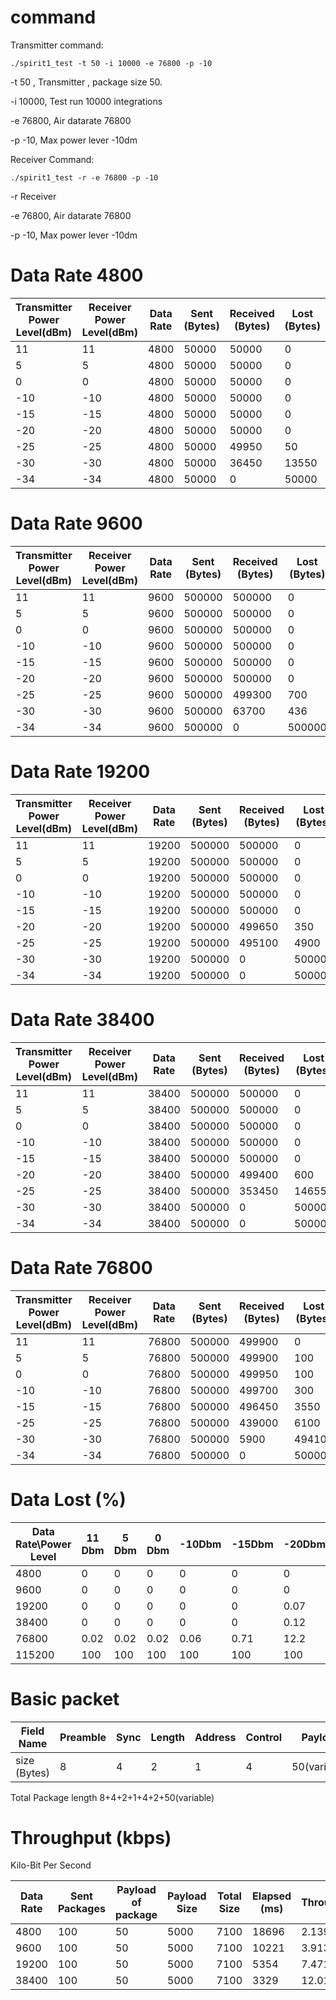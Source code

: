 # command

Transmitter command:

```
./spirit1_test -t 50 -i 10000 -e 76800 -p -10
```

-t 50 ,		 Transmitter , package size 50.

-i 10000,	Test run 10000 integrations 

-e 76800,   Air datarate 76800

-p -10,       Max power lever -10dm

Receiver Command:

```
./spirit1_test -r -e 76800 -p -10
```

-r                Receiver 

-e 76800,   Air datarate 76800

-p -10,       Max power lever -10dm



# Data Rate 4800

| Transmitter  Power Level(dBm) | Receiver  Power Level(dBm) | Data Rate | Sent  (Bytes) | Received  (Bytes) | Lost  (Bytes) |
| ----------------------------- | -------------------------- | --------- | ------------- | ----------------- | ------------- |
| 11                            | 11                         | 4800      | 50000         | 50000             | 0             |
| 5                             | 5                          | 4800      | 50000         | 50000             | 0             |
| 0                             | 0                          | 4800      | 50000         | 50000             | 0             |
| -10                           | -10                        | 4800      | 50000         | 50000             | 0             |
| -15                           | -15                        | 4800      | 50000         | 50000             | 0             |
| -20                           | -20                        | 4800      | 50000         | 50000             | 0             |
| -25                           | -25                        | 4800      | 50000         | 49950             | 50            |
| -30                           | -30                        | 4800      | 50000         | 36450             | 13550         |
| -34                           | -34                        | 4800      | 50000         | 0                 | 50000         |

# Data Rate 9600

| Transmitter  Power Level(dBm) | Receiver  Power Level(dBm) | Data Rate | Sent  (Bytes) | Received  (Bytes) | Lost  (Bytes) |
| ----------------------------- | -------------------------- | --------- | ------------- | ----------------- | ------------- |
| 11                            | 11                         | 9600      | 500000        | 500000            | 0             |
| 5                             | 5                          | 9600      | 500000        | 500000            | 0             |
| 0                             | 0                          | 9600      | 500000        | 500000            | 0             |
| -10                           | -10                        | 9600      | 500000        | 500000            | 0             |
| -15                           | -15                        | 9600      | 500000        | 500000            | 0             |
| -20                           | -20                        | 9600      | 500000        | 500000            | 0             |
| -25                           | -25                        | 9600      | 500000        | 499300            | 700           |
| -30                           | -30                        | 9600      | 500000        | 63700             | 436           |
| -34                           | -34                        | 9600      | 500000        | 0                 | 500000        |

# Data Rate 19200

| Transmitter  Power Level(dBm) | Receiver  Power Level(dBm) | Data Rate | Sent  (Bytes) | Received  (Bytes) | Lost  (Bytes) |
| ----------------------------- | -------------------------- | --------- | ------------- | ----------------- | ------------- |
| 11                            | 11                         | 19200     | 500000        | 500000            | 0             |
| 5                             | 5                          | 19200     | 500000        | 500000            | 0             |
| 0                             | 0                          | 19200     | 500000        | 500000            | 0             |
| -10                           | -10                        | 19200     | 500000        | 500000            | 0             |
| -15                           | -15                        | 19200     | 500000        | 500000            | 0             |
| -20                           | -20                        | 19200     | 500000        | 499650            | 350           |
| -25                           | -25                        | 19200     | 500000        | 495100            | 4900          |
| -30                           | -30                        | 19200     | 500000        | 0                 | 500000        |
| -34                           | -34                        | 19200     | 500000        | 0                 | 500000        |



# Data Rate 38400

| Transmitter  Power Level(dBm) | Receiver  Power Level(dBm) | Data Rate | Sent  (Bytes) | Received  (Bytes) | Lost  (Bytes) |
| ----------------------------- | -------------------------- | --------- | ------------- | ----------------- | ------------- |
| 11                            | 11                         | 38400     | 500000        | 500000            | 0             |
| 5                             | 5                          | 38400     | 500000        | 500000            | 0             |
| 0                             | 0                          | 38400     | 500000        | 500000            | 0             |
| -10                           | -10                        | 38400     | 500000        | 500000            | 0             |
| -15                           | -15                        | 38400     | 500000        | 500000            | 0             |
| -20                           | -20                        | 38400     | 500000        | 499400            | 600           |
| -25                           | -25                        | 38400     | 500000        | 353450            | 146550        |
| -30                           | -30                        | 38400     | 500000        | 0                 | 500000        |
| -34                           | -34                        | 38400     | 500000        | 0                 | 500000        |

# Data Rate 76800

| Transmitter  Power Level(dBm) | Receiver  Power Level(dBm) | Data Rate | Sent  (Bytes) | Received  (Bytes) | Lost  (Bytes) |
| ----------------------------- | -------------------------- | --------- | ------------- | ----------------- | ------------- |
| 11                            | 11                         | 76800     | 500000        | 499900            | 0             |
| 5                             | 5                          | 76800     | 500000        | 499900            | 100           |
| 0                             | 0                          | 76800     | 500000        | 499950            | 100           |
| -10                           | -10                        | 76800     | 500000        | 499700            | 300           |
| -15                           | -15                        | 76800     | 500000        | 496450            | 3550          |
| -25                           | -25                        | 76800     | 500000        | 439000            | 6100          |
| -30                           | -30                        | 76800     | 500000        | 5900              | 494100        |
| -34                           | -34                        | 76800     | 500000        | 0                 | 500000        |



# Data Lost (%)

| Data Rate\Power Level | 11  Dbm | 5  Dbm | 0  Dbm | -10Dbm | -15Dbm | -20Dbm | -25Dbm | -30Dbm | -34Dbm |
| --------------------- | ------- | ------ | ------ | ------ | ------ | ------ | ------ | ------ | ------ |
| 4800                  | 0       | 0      | 0      | 0      | 0      | 0      | 0.1    | 26.7   | 100    |
| 9600                  | 0       | 0      | 0      | 0      | 0      | 0      | 0.14   | 98.726 | 100    |
| 19200                 | 0       | 0      | 0      | 0      | 0      | 0.07   | 0.98   | 100    | 100    |
| 38400                 | 0       | 0      | 0      | 0      | 0      | 0.12   | 91.94  | 100    | 100    |
| 76800                 | 0.02    | 0.02   | 0.02   | 0.06   | 0.71   | 12.2   | 98.82  | 100    | 100    |
| 115200                | 100     | 100    | 100    | 100    | 100    | 100    | 100    | 100    | 100    |





# Basic packet  



| Field Name   | Preamble | Sync | Length | Address | Control | Payload      | CRC  |
| ------------ | -------- | ---- | ------ | ------- | ------- | ------------ | ---- |
| size (Bytes) | 8        | 4    | 2      | 1       | 4       | 50(variable) | 2    |

Total Package length 8+4+2+1+4+2+50(variable)



# Throughput (kbps)

Kilo-Bit Per Second

| Data Rate | Sent Packages | Payload of package | Payload Size | Total Size | Elapsed (ms) | Throughput(Payload) | Throughput(Total) |
| --------- | ------------- | ------------------ | ------------ | ---------- | ------------ | ------------------- | ----------------- |
| 4800      | 100           | 50                 | 5000         | 7100       | 18696        | 2.139495079         | 3.038083012       |
| 9600      | 100           | 50                 | 5000         | 7100       | 10221        | 3.913511398         | 5.557186185       |
| 19200     | 100           | 50                 | 5000         | 7100       | 5354         | 7.471049682         | 10.60889055       |
| 38400     | 100           | 50                 | 5000         | 7100       | 3329         | 12.01562031         | 17.06218084       |





